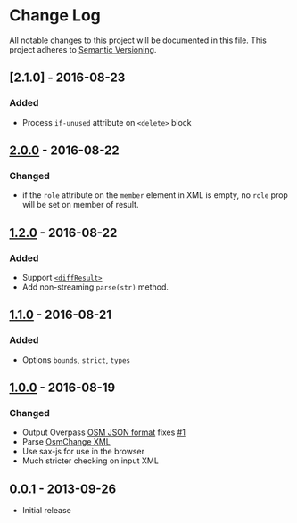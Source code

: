 # Change Log
All notable changes to this project will be documented in this file.
This project adheres to [Semantic Versioning](http://semver.org/).

## [2.1.0] - 2016-08-23
### Added
- Process `if-unused` attribute on `<delete>` block

## [2.0.0] - 2016-08-22
### Changed
- if the `role` attribute on the `member` element in XML is empty, no `role` prop will be set on member of result.

## [1.2.0] - 2016-08-22
### Added
- Support [`<diffResult>`](http://wiki.openstreetmap.org/wiki/API_v0.6#Diff_upload:_POST_.2Fapi.2F0.6.2Fchangeset.2F.23id.2Fupload)
- Add non-streaming `parse(str)` method.

## [1.1.0] - 2016-08-21
### Added
- Options `bounds`, `strict`, `types`

## [1.0.0] - 2016-08-19
### Changed
- Output Overpass [OSM JSON format](http://overpass-api.de/output_formats.html#json) fixes [#1](https://github.com/digidem/osm2json/issues/1)
- Parse [OsmChange XML](http://wiki.openstreetmap.org/wiki/OsmChange)
- Use sax-js for use in the browser
- Much stricter checking on input XML

## 0.0.1 - 2013-09-26
- Initial release

[2.0.0]: https://github.com/digidem/osm2json/compare/v1.2.0...v2.0.0
[1.2.0]: https://github.com/digidem/osm2json/compare/v1.1.0...v1.2.0
[1.1.0]: https://github.com/digidem/osm2json/compare/v1.0.0...v1.1.0
[1.0.0]: https://github.com/digidem/osm2json/compare/v0.0.1...v1.0.0
